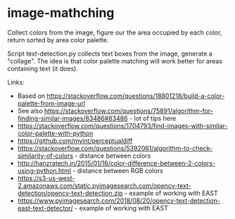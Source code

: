 # image-mathching

Collect colors from the image, figure our the area occupied by each color, return sorted by area color palette.

Script text-detection.py collects text boxes from the image, generate a "collage". The idea is that color palette 
matching will work better for areas containing text (it does).

Links:

* Based on https://stackoverflow.com/questions/18801218/build-a-color-palette-from-image-url
* See also https://stackoverflow.com/questions/75891/algorithm-for-finding-similar-images/83486#83486 - lot of tips here 
* https://stackoverflow.com/questions/1704793/find-images-with-similar-color-palette-with-python
* https://github.com/myint/perceptualdiff
* https://stackoverflow.com/questions/5392061/algorithm-to-check-similarity-of-colors - distance between colors
* http://hanzratech.in/2015/01/16/color-difference-between-2-colors-using-python.html - distance between RGB colors
* https://s3-us-west-2.amazonaws.com/static.pyimagesearch.com/opencv-text-detection/opencv-text-detection.zip - example of working with EAST 
* https://www.pyimagesearch.com/2018/08/20/opencv-text-detection-east-text-detector/ - example of working with EAST 